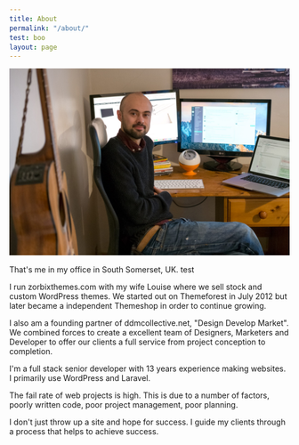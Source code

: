 ```yaml
---
title: About
permalink: "/about/"
test: boo
layout: page
---
```


![Zack in office)](/images/zack-in-office.jpg)

That's me in my office in South Somerset, UK. test

I run zorbixthemes.com with my wife Louise where we sell stock and custom WordPress themes. We started out on Themeforest in July 2012 but later became a independent Themeshop in order to continue growing.

I also am a founding partner of ddmcollective.net, "Design Develop Market". We combined forces to create a excellent team of Designers, Marketers and Developer to offer our clients a full service from project conception to completion.

I'm a full stack senior developer with 13 years experience making websites. I primarily use WordPress and Laravel.

The fail rate of web projects is high. This is due to a number of factors, poorly written code, poor project management, poor planning.

I don't just throw up a site and hope for success. I guide my clients through a process that helps to achieve success.
